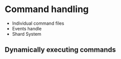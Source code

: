 # Command handling
- Individual command files
- Events handle
- Shard System

## Dynamically executing commands
